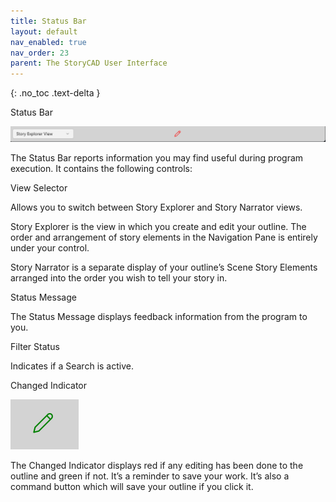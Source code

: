 ```yaml
---
title: Status Bar
layout: default
nav_enabled: true
nav_order: 23
parent: The StoryCAD User Interface
---
```

{: .no_toc .text-delta }

Status Bar

![](../media/Status-Bar.png)


The Status Bar reports information you may find useful during program execution. It contains the following controls:

View Selector

Allows you to switch between Story Explorer and Story Narrator views.

Story Explorer is the view in which you create and edit your outline. The order and arrangement of story elements in the Navigation Pane is entirely under your control.

Story Narrator is a separate display of your outline’s Scene Story Elements arranged into the order you wish to tell your story in.

Status Message

The Status Message displays feedback information from the program to you.

Filter Status

Indicates if a Search is active.

Changed Indicator

![](../media/Changed-Indicator.png)

The Changed Indicator displays red if any editing has been done to the outline and green if not. It’s a reminder to save your work. It’s also a command button which will save your outline if you click it.
